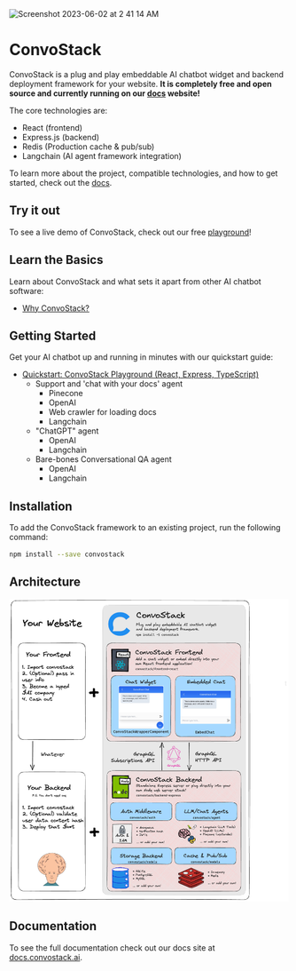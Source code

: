 <img width="1440" alt="Screenshot 2023-06-02 at 2 41 14 AM" src="https://github.com/ConvoStack/convostack/assets/8688852/5a5cff2a-c055-4b3e-a132-11d7983ad922" >

# ConvoStack

ConvoStack is a plug and play embeddable AI chatbot widget and backend deployment framework for your website. **It is
completely free and open source and currently running on our [docs](https://docs.convostack.ai/) website!**

The core technologies are:

* React (frontend)
* Express.js (backend)
* Redis (Production cache & pub/sub)
* Langchain (AI agent framework integration)

To learn more about the project, compatible technologies, and how to get started, check out
the [docs](https://docs.convostack.ai/).

## Try it out

To see a live demo of ConvoStack, check out our free [playground](https://playground.convostack.ai)!

## Learn the Basics

Learn about ConvoStack and what sets it apart from other AI chatbot software:

- [Why ConvoStack?](https://docs.convostack.ai/the-basics)

## Getting Started

Get your AI chatbot up and running in minutes with our quickstart guide:

- [Quickstart: ConvoStack Playground (React, Express, TypeScript)](https://docs.convostack.ai/getting-started/quickstart-react-express-playground)
    - Support and 'chat with your docs' agent
        - Pinecone
        - OpenAI
        - Web crawler for loading docs
        - Langchain
    - "ChatGPT" agent
        - OpenAI
        - Langchain
    - Bare-bones Conversational QA agent
        - OpenAI
        - Langchain

## Installation

To add the ConvoStack framework to an existing project, run the following command:

```bash
npm install --save convostack
```

## Architecture

![](docs/static/img/convostack-explainer-v1.png)

## Documentation

To see the full documentation check out our docs site at [docs.convostack.ai](https://docs.convostack.ai).
